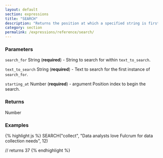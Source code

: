 ```yaml
---
layout: default
section: expressions
title: "SEARCH"
description: "Returns the position at which a specified string is first found within a block of text. Ignores case."
category: section
permalink: /expressions/reference/search/
---
```


### Parameters

`search_for` String (__required__) - String to search for within `text_to_search`.

`text_to_search` String (__required__) - Text to search for the first instance of `search_for`.

`starting_at` Number (__required__) - argument Position index to begin the search.

### Returns

Number

### Examples

{% highlight js %}
SEARCH("collect", "Data analysts love Fulcrum for data collection needs", 12)

// returns 37
{% endhighlight %}